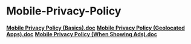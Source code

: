 # Mobile-Privacy-Policy

[**Mobile Privacy Policy (Basics).doc**](https://github.com/elmehdimobi/Mobile-Privacy-Policy/blob/master/Mobile%20Privacy%20Policy%20(Basics).doc)
[**Mobile Privacy Policy (Geolocated Apps).doc**](https://github.com/elmehdimobi/Mobile-Privacy-Policy/blob/master/Mobile%20Privacy%20Policy%20(Geolocated%20Apps).doc)
[**Mobile Privacy Policy (When Showing Ads).doc**](https://github.com/elmehdimobi/Mobile-Privacy-Policy/blob/master/Mobile%20Privacy%20Policy%20(When%20Showing%20Ads).doc)
